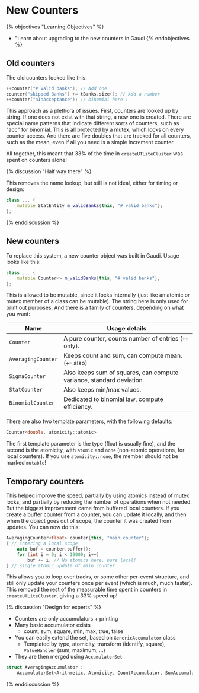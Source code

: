 # New Counters

{% objectives "Learning Objectives" %}
- "Learn about upgrading to the new counters in Gaudi
{% endobjectives %}


## Old counters

The old counters looked like this:

```cpp
++counter("# valid banks"); // Add one
counter("skipped Banks") += tBanks.size(); // Add a number
++counter("nInAcceptance"); // binomial here !
```

This approach as a plethora of issues. First, counters are looked up by string. If one does not exist with that string, a new one is created.
There are special name patterns that indicate different sorts of counters, such as "acc" for binomial. This is all protected by a mutex, which locks on every counter access.
And there are five doubles that are tracked for all counters, such as the mean, even if all you need is a simple increment counter.

All together, this meant that 33% of the time in `createUTLiteCluster` was spent on counters alone!

{% discussion "Half way there" %}

This removes the name lookup, but still is not ideal, either for timing or design:

```cpp
class ... {
    mutable StatEntity m_validBanks{this, "# valid banks"};
};
```

{% enddiscussion %}

## New counters

To replace this system, a new counter object was built in Gaudi. Usage looks like this:

```cpp
class ... {
    mutable Counter<> m_validBanks{this, "# valid banks"};
};
```

This is allowed to be mutable, since it locks internally (just like an atomic or mutex member of a class can be mutable). The string here is only used for
print out purposes. And there is a family of counters, depending on what you want:

| Name | Usage details |
|------|-----------------|
| `Counter` | A pure counter, counts number of entries (`++` only).  |
| `AveragingCounter` |  Keeps count and sum, can compute mean. (`+=` also)  |
| `SigmaCounter` | Also keeps sum of squares, can compute variance, standard deviation.   |
| `StatCounter` | Also keeps min/max values.  |
| `BinomialCounter` | Dedicated to binomial law, compute efficiency. |

There are also two template parameters, with the following defaults:

```cpp
Counter<double, atomicity::atomic>
```

The first template parameter is the type (float is usually fine), and the second is the atomicity,
with `atomic` and `none` (non-atomic operations, for local counters). If you use `atomicity::none`,
the member should not be marked `mutable`!

## Temporary counters

This helped improve the speed, partially by using atomics instead of mutex locks, and partially by reducing the number of operations when
not needed. But the biggest improvement came from buffered local counters. If you create a buffer counter from a counter, you can update it
locally, and then when the object goes out of scope, the counter it was created from updates. You can now do this:

```cpp
AveragingCounter<float> counter{this, "main counter"};
{ // Entering a local scope
    auto buf = counter.buffer();
    for (int i = 0; i < 10000; i++)
        buf += i; // No atomics here, pure local!
} // single atomic update of main counter
```

This allows you to loop over tracks, or some other per-event structure, and still only update your counters once per event (which is much, much faster). This removed
the rest of the measurable time spent in counters in `createUTLiteCluster`, giving a 33% speed up!



{% discussion "Design for experts" %}

* Counters are only accumulators + printing
* Many basic accumulator exists
    - count, sum, square, min, max, true, false
* You can easily extend the set, based on `GenericAccumulator` class
    - Templated by type, atomicity, transform (identify, square), `ValueHandler` (sum, maximum, ...)
* They are then merged using `AccumulatorSet`

```cpp
struct AveragingAccumulator :
    AccumulatorSet<Arithmetic, Atomicity, CountAccumulator, SumAccumulator>
```

{% enddiscussion %}
